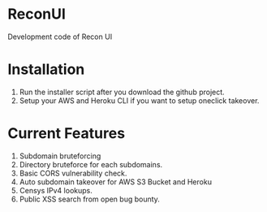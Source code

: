 # ReconUI
Development code of Recon UI


# Installation
1. Run the installer script after you download the github project. 
2. Setup your AWS and Heroku CLI if you want to setup oneclick takeover. 


# Current Features
1. Subdomain bruteforcing
2. Directory bruteforce for each subdomains. 
3. Basic CORS vulnerability check. 
4. Auto subdomain takeover for AWS S3 Bucket and Heroku
5. Censys IPv4 lookups. 
6. Public XSS search from open bug bounty. 
